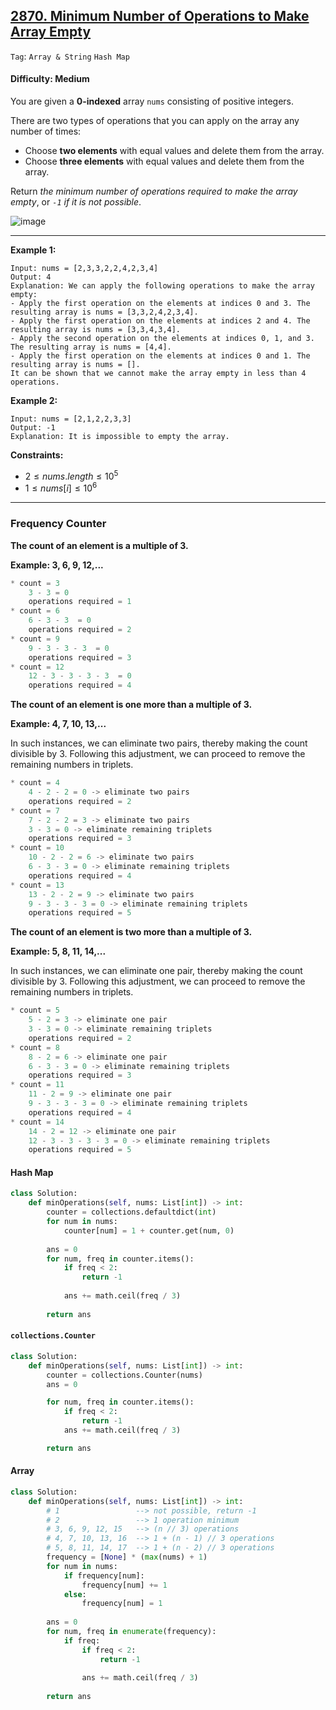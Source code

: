 ## [2870. Minimum Number of Operations to Make Array Empty](https://leetcode.com/problems/minimum-number-of-operations-to-make-array-empty)

```Tag```: ```Array & String``` ```Hash Map```

#### Difficulty: Medium

You are given a __0-indexed__ array ```nums``` consisting of positive integers.

There are two types of operations that you can apply on the array any number of times:

- Choose __two elements__ with equal values and delete them from the array.
- Choose __three elements__ with equal values and delete them from the array.

Return _the minimum number of operations required to make the array empty_, or _```-1``` if it is not possible_.

![image](https://github.com/quananhle/Python/assets/35042430/af0aa3da-77c5-4c93-9882-22dc14973309)

---

__Example 1:__
```
Input: nums = [2,3,3,2,2,4,2,3,4]
Output: 4
Explanation: We can apply the following operations to make the array empty:
- Apply the first operation on the elements at indices 0 and 3. The resulting array is nums = [3,3,2,4,2,3,4].
- Apply the first operation on the elements at indices 2 and 4. The resulting array is nums = [3,3,4,3,4].
- Apply the second operation on the elements at indices 0, 1, and 3. The resulting array is nums = [4,4].
- Apply the first operation on the elements at indices 0 and 1. The resulting array is nums = [].
It can be shown that we cannot make the array empty in less than 4 operations.
```

__Example 2:__
```
Input: nums = [2,1,2,2,3,3]
Output: -1
Explanation: It is impossible to empty the array.
```

__Constraints:__

- $2 \le nums.length \le 10^5$
- $1 \le nums[i] \le 10^6$

---

### Frequency Counter

__The count of an element is a multiple of 3.__

__Example: 3, 6, 9, 12,...__

```JavaScript
* count = 3
    3 - 3 = 0
    operations required = 1
* count = 6
    6 - 3 - 3  = 0
    operations required = 2
* count = 9
    9 - 3 - 3 - 3  = 0
    operations required = 3
* count = 12
    12 - 3 - 3 - 3 - 3  = 0
    operations required = 4
```

__The count of an element is one more than a multiple of 3.__

__Example: 4, 7, 10, 13,...__

In such instances, we can eliminate two pairs, thereby making the count divisible by 3. Following this adjustment, we can proceed to remove the remaining numbers in triplets.

```JavaScript
* count = 4
    4 - 2 - 2 = 0 -> eliminate two pairs
    operations required = 2
* count = 7
    7 - 2 - 2 = 3 -> eliminate two pairs
    3 - 3 = 0 -> eliminate remaining triplets
    operations required = 3
* count = 10
    10 - 2 - 2 = 6 -> eliminate two pairs
    6 - 3 - 3 = 0 -> eliminate remaining triplets
    operations required = 4
* count = 13
    13 - 2 - 2 = 9 -> eliminate two pairs
    9 - 3 - 3 - 3 = 0 -> eliminate remaining triplets
    operations required = 5
```

__The count of an element is two more than a multiple of 3.__

__Example: 5, 8, 11, 14,...__

In such instances, we can eliminate one pair, thereby making the count divisible by 3. Following this adjustment, we can proceed to remove the remaining numbers in triplets.

```JavaScript
* count = 5
    5 - 2 = 3 -> eliminate one pair
    3 - 3 = 0 -> eliminate remaining triplets
    operations required = 2
* count = 8
    8 - 2 = 6 -> eliminate one pair
    6 - 3 - 3 = 0 -> eliminate remaining triplets
    operations required = 3
* count = 11
    11 - 2 = 9 -> eliminate one pair
    9 - 3 - 3 - 3 = 0 -> eliminate remaining triplets
    operations required = 4
* count = 14
    14 - 2 = 12 -> eliminate one pair
    12 - 3 - 3 - 3 - 3 = 0 -> eliminate remaining triplets
    operations required = 5
```

#### Hash Map

```Python
class Solution:
    def minOperations(self, nums: List[int]) -> int:
        counter = collections.defaultdict(int)
        for num in nums:
            counter[num] = 1 + counter.get(num, 0)
        
        ans = 0
        for num, freq in counter.items():
            if freq < 2:
                return -1
                
            ans += math.ceil(freq / 3)
        
        return ans
```

#### ```collections.Counter```

```Python
class Solution:
    def minOperations(self, nums: List[int]) -> int:
        counter = collections.Counter(nums)
        ans = 0

        for num, freq in counter.items():
            if freq < 2:
                return -1
            ans += math.ceil(freq / 3)

        return ans
```

#### Array

```Python
class Solution:
    def minOperations(self, nums: List[int]) -> int:
        # 1                 --> not possible, return -1
        # 2                 --> 1 operation minimum
        # 3, 6, 9, 12, 15   --> (n // 3) operations 
        # 4, 7, 10, 13, 16  --> 1 + (n - 1) // 3 operations
        # 5, 8, 11, 14, 17  --> 1 + (n - 2) // 3 operations
        frequency = [None] * (max(nums) + 1)
        for num in nums:
            if frequency[num]:
                frequency[num] += 1
            else:
                frequency[num] = 1
        
        ans = 0
        for num, freq in enumerate(frequency):
            if freq:
                if freq < 2:
                    return -1
                
                ans += math.ceil(freq / 3)
        
        return ans
```
